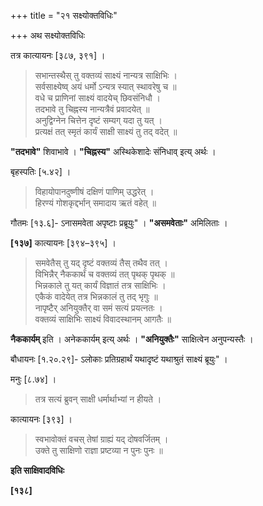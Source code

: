 +++
title = "२१ सक्ष्योक्तविधिः"

+++
अथ सक्ष्योक्तविधिः

तत्र कात्यायनः [३८७, ३९१] ।

> सभान्तस्थैस् तु वक्तव्यं साक्ष्यं नान्यत्र साक्षिभिः ।  
> सर्वसाक्ष्येष्व् अयं धर्मो ऽन्यत्र स्यात् स्थावरेषु च ॥  
> वधे च प्राणिनां साक्ष्यं वादयेच् छिवसंनिधौ ।  
> तदभावे तु चिह्नस्य नान्यत्रैवं प्रवादयेत् ॥  
> अनुद्विग्नेन चित्तेन दृष्टं सम्यग् यदा तु यत् ।  
> प्रत्यक्षं तत् स्मृतं कार्यं साक्षी साक्ष्यं तु तद् वदेत् ॥

**"तदभावे"** शिवाभावे । **"चिह्नस्य"** अस्थिकेशादेः संनिधाव् इत्य् अर्थः ।

बृहस्पतिः [५.४२] ।

> विहायोपानदुष्णीषं दक्षिणं पाणिम् उद्धरेत् ।  
> हिरण्यं गोशकृद्दर्भान् समादाय ऋतं वहेत् ॥

गौतमः [१३.६]- ऽनासमवेता अपृष्टाः प्रब्रूयुः" । **"असमवेताः"** अमिलिताः ।

**[१३७]** कात्यायनः [३९४–३९५] ।

> समवेतैस् तु यद् दृष्टं वक्तव्यं तैस् तथैव तत् ।  
> विभिन्नैर् नैककार्थं च वक्तव्यं तत् पृथक् पृथक् ॥  
> भिन्नकाले तु यत् कार्यं विज्ञातं तत्र साक्षिभिः ।  
> एकैकं वादेयेत् तत्र भिन्नकालं तु तद् भृगुः ॥  
> नापृष्टैर् अनियुक्तैर् वा समं सत्यं प्रयत्नतः ।  
> वक्तव्यं साक्षिभिः साक्ष्यं विवादस्थानम् आगतैः ॥

**नैककार्यम्** इति । अनेककार्यम् इत्य् अर्थः । **"अनियुक्तैः"** साक्षित्वेन अनुपन्यस्तैः ।

बौधायनः [१.२०.२९]- ऽलोकाः प्रतिग्रहार्थं यथादृष्टं यथाश्रुतं साक्ष्यं ब्रूयुः" ।

मनुः [८.७४] ।

> तत्र सत्यं ब्रुवन् साक्षी धर्मार्थाभ्यां न हीयते ।

कात्यायनः [३९३] ।

> स्वभावोक्तं वचस् तेषां ग्राह्यं यद् दोषवर्जितम् ।  
> उक्ते तु साक्षिणो राज्ञा प्रष्टव्या न पुनः पुनः ॥

**इति साक्षिवादविधिः**

**[१३८]**
